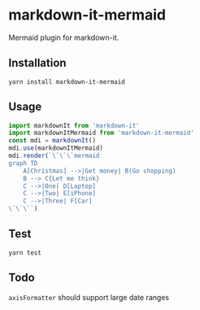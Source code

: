 # markdown-it-mermaid

Mermaid plugin for markdown-it.


## Installation

```
yarn install markdown-it-mermaid
```


## Usage

```JavaScript
import markdownIt from 'markdown-it'
import markdownItMermaid from 'markdown-it-mermaid'
const mdi = markdownIt()
mdi.use(markdownItMermaid)
mdi.render(`\`\`\`mermaid
graph TD
    A[Christmas] -->|Get money| B(Go shopping)
    B --> C{Let me think}
    C -->|One| D[Laptop]
    C -->|Two| E[iPhone]
    C -->|Three| F[Car]
\`\`\``)
```


## Test

```
yarn test
```


## Todo

`axisFormatter` should support large date ranges
